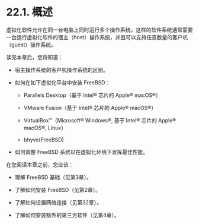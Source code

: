 # 22.1. 概述

虚拟化软件允许在同一台电脑上同时运行多个操作系统。这样的软件系统通常需要一台运行虚拟化软件的宿主（host）操作系统，并且可以支持任意数量的客户机（guest）操作系统。

读完本章后，您将知道：

- 宿主操作系统的客户机操作系统的区别。

- 如何在如下虚拟化平台中安装 FreeBSD：

  - Parallels Desktop（基于 Intel® 芯片的 Apple® macOS®）
  
  - VMware Fusion（基于 Intel® 芯片的 Apple® macOS®）
  
  - VirtualBox™（Microsoft® Windows®, 基于 Intel® 芯片的 Apple® macOS®, Linux）
  
  - bhyve(FreeBSD)
  
- 如何调整 FreeBSD 系统以在虚拟化环境下发挥最佳性能。

在您阅读本章之前，您应该：

- 理解 FreeBSD 基础（见第3章）。
  
- 了解如何安装 FreeBSD（见第2章）。
  
- 了解如何设置网络连接（见第32章）。
  
- 了解如何安装额外的第三方软件（见第4章）。
